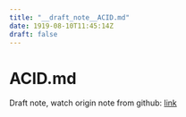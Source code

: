 ```yaml
---
title: "__draft_note__ACID.md"
date: 1919-08-10T11:45:14Z
draft: false
---
```


# ACID.md

Draft note, watch origin note from github: [link](https://github.com/tinghaolai/just-random-note/blob/master/db/ACID.md)